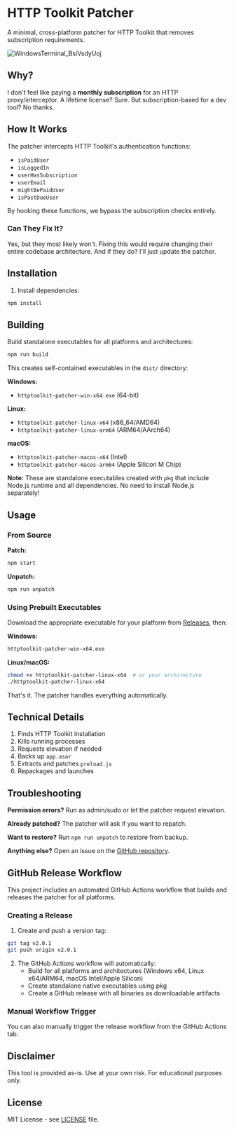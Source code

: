 # HTTP Toolkit Patcher

A minimal, cross-platform patcher for HTTP Toolkit that removes subscription requirements.

![WindowsTerminal_BsiVsdyUoj](https://github.com/user-attachments/assets/20a226f3-4620-4a0e-b1df-8cc55609203c)

## Why?

I don't feel like paying a **monthly subscription** for an HTTP proxy/interceptor. A lifetime license? Sure. But subscription-based for a dev tool? No thanks.

## How It Works

The patcher intercepts HTTP Toolkit's authentication functions:
- `isPaidUser`
- `isLoggedIn`
- `userHasSubscription`
- `userEmail`
- `mightBePaidUser`
- `isPastDueUser`

By hooking these functions, we bypass the subscription checks entirely.

### Can They Fix It?

Yes, but they most likely won't. Fixing this would require changing their entire codebase architecture. And if they do? I'll just update the patcher.

## Installation

1. Install dependencies:
```bash
npm install
```

## Building

Build standalone executables for all platforms and architectures:

```bash
npm run build
```

This creates self-contained executables in the `dist/` directory:

**Windows:**
- `httptoolkit-patcher-win-x64.exe` (64-bit)

**Linux:**
- `httptoolkit-patcher-linux-x64` (x86_64/AMD64)
- `httptoolkit-patcher-linux-arm64` (ARM64/AArch64)

**macOS:**
- `httptoolkit-patcher-macos-x64` (Intel)
- `httptoolkit-patcher-macos-arm64` (Apple Silicon M Chip)

**Note:** These are standalone executables created with `pkg` that include Node.js runtime and all dependencies. No need to install Node.js separately!

## Usage

### From Source

**Patch:**
```bash
npm start
```

**Unpatch:**
```bash
npm run unpatch
```

### Using Prebuilt Executables

Download the appropriate executable for your platform from [Releases](https://github.com/xenos1337/httptoolkit-patcher/releases), then:

**Windows:**
```cmd
httptoolkit-patcher-win-x64.exe
```

**Linux/macOS:**
```bash
chmod +x httptoolkit-patcher-linux-x64  # or your architecture
./httptoolkit-patcher-linux-x64
```

That's it. The patcher handles everything automatically.

## Technical Details

1. Finds HTTP Toolkit installation
2. Kills running processes
3. Requests elevation if needed
4. Backs up `app.asar`
5. Extracts and patches `preload.js`
6. Repackages and launches

## Troubleshooting

**Permission errors?** Run as admin/sudo or let the patcher request elevation.

**Already patched?** The patcher will ask if you want to repatch.

**Want to restore?** Run `npm run unpatch` to restore from backup.

**Anything else?** Open an issue on the [GitHub repository](https://github.com/xenos1337/httptoolkit-patcher/issues).

## GitHub Release Workflow

This project includes an automated GitHub Actions workflow that builds and releases the patcher for all platforms.

### Creating a Release

1. Create and push a version tag:
```bash
git tag v2.0.1
git push origin v2.0.1
```

2. The GitHub Actions workflow will automatically:
   - Build for all platforms and architectures (Windows x64, Linux x64/ARM64, macOS Intel/Apple Silicon)
   - Create standalone native executables using pkg
   - Create a GitHub release with all binaries as downloadable artifacts

### Manual Workflow Trigger

You can also manually trigger the release workflow from the GitHub Actions tab.

## Disclaimer

This tool is provided as-is. Use at your own risk. For educational purposes only.

## License

MIT License - see [LICENSE](LICENSE) file.

